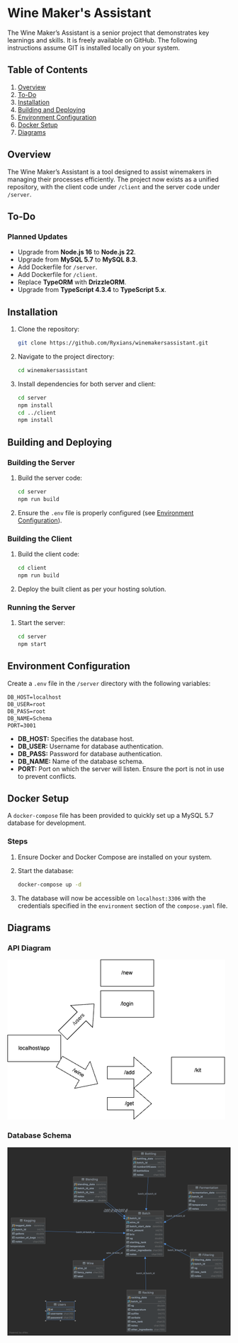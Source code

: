 # Wine Maker's Assistant

The Wine Maker’s Assistant is a senior project that demonstrates key learnings and skills. It is freely available on GitHub. The following instructions assume GIT is installed locally on your system.

## Table of Contents

1. [Overview](#overview)
2. [To-Do](#to-do)
3. [Installation](#installation)
4. [Building and Deploying](#building-and-deploying)
5. [Environment Configuration](#environment-configuration)
6. [Docker Setup](#docker-setup)
7. [Diagrams](#diagrams)

## Overview

The Wine Maker’s Assistant is a tool designed to assist winemakers in managing their processes efficiently. The project now exists as a unified repository, with the client code under `/client` and the server code under `/server`.

## To-Do

### Planned Updates

- Upgrade from **Node.js 16** to **Node.js 22**.
- Upgrade from **MySQL 5.7** to **MySQL 8.3**.
- Add Dockerfile for `/server`.
- Add Dockerfile for `/client`.
- Replace **TypeORM** with **DrizzleORM**.
- Upgrade from **TypeScript 4.3.4** to **TypeScript 5.x**.

## Installation

1. Clone the repository:

   ```bash
   git clone https://github.com/Ryxians/winemakersassistant.git
   ```

2. Navigate to the project directory:

   ```bash
   cd winemakersassistant
   ```

3. Install dependencies for both server and client:

   ```bash
   cd server
   npm install
   cd ../client
   npm install
   ```

## Building and Deploying

### Building the Server

1. Build the server code:

   ```bash
   cd server
   npm run build
   ```

2. Ensure the `.env` file is properly configured (see [Environment Configuration](#environment-configuration)).

### Building the Client

1. Build the client code:

   ```bash
   cd client
   npm run build
   ```

2. Deploy the built client as per your hosting solution.

### Running the Server

1. Start the server:
   ```bash
   cd server
   npm start
   ```

## Environment Configuration

Create a `.env` file in the `/server` directory with the following variables:

```env
DB_HOST=localhost
DB_USER=root
DB_PASS=root
DB_NAME=Schema
PORT=3001
```

- **DB_HOST:** Specifies the database host.
- **DB_USER:** Username for database authentication.
- **DB_PASS:** Password for database authentication.
- **DB_NAME:** Name of the database schema.
- **PORT:** Port on which the server will listen. Ensure the port is not in use to prevent conflicts.

## Docker Setup

A `docker-compose` file has been provided to quickly set up a MySQL 5.7 database for development.

### Steps

1. Ensure Docker and Docker Compose are installed on your system.

2. Start the database:

   ```bash
   docker-compose up -d
   ```

3. The database will now be accessible on `localhost:3306` with the credentials specified in the `environment` section of the `compose.yaml` file.

## Diagrams

### API Diagram
![API Diagram](./assets/API.png)

### Database Schema
![Database Schema](./assets/WMA.png)

